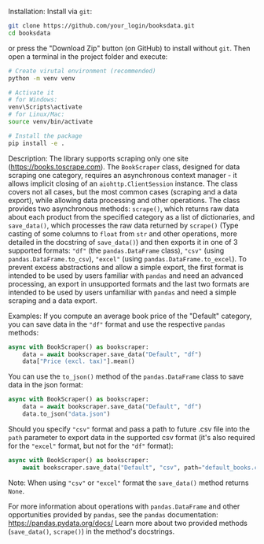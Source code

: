 Installation:
Install via `git`:
```bash
git clone https://github.com/your_login/booksdata.git
cd booksdata
```
or press the "Download Zip" button (on GitHub) to install without `git`.
Then open a terminal in the project folder and execute:
```bash
# Create virutal environment (recommended)
python -m venv venv

# Activate it
# for Windows:
venv\Scripts\activate
# for Linux/Mac:
source venv/bin/activate

# Install the package
pip install -e .
```
Description:
The library supports scraping only one site (https://books.toscrape.com). The `BookScraper` class, designed for data scraping one category, requires an asynchronous context manager - it allows implicit closing of an `aiohttp.ClientSession` instance. The class covers not all cases, but the most common cases (scraping and a data export), while allowing data processing and other operations. The class provides two asynchronous methods: `scrape()`, which returns raw data about each product from the specified category as a list of dictionaries, and `save_data()`, which processes the raw data returned by `scrape()` (Type casting of some columns to `float` from `str` and other operations, more detailed in the docstring of `save_data()`)  and then exports it in one of 3 supported formats: `"df"` (the `pandas.DataFrame` class), `"csv"` (using `pandas.DataFrame.to_csv`), `"excel"` (using `pandas.DataFrame.to_excel`). To prevent excess abstractions and allow a simple export, the first format is intended to be used by users familiar with `pandas` and need an advanced processing, an export in unsupported formats and the last two formats are intended to be used by users unfamiliar with `pandas` and need a simple scraping and a data export. 

Examples:
If you compute an average book price of the "Default" category, you can save data in the `"df"` format and use the respective `pandas` methods:
```python
async with BookScraper() as bookscraper:
	data = await bookscraper.save_data("Default", "df")
	data["Price (excl. tax)"].mean()
```
You can use the `to_json()` method of the `pandas.DataFrame` class to save data in the json format:
```python
async with BookScraper() as bookscraper:
	data = await bookscraper.save_data("Default", "df")
	data.to_json("data.json")
```
Should you specify `"csv"` format and pass a path to future .csv file into the `path` parameter to export data in the supported csv format (it's also required for  the `"excel"` format, but not for the `"df"` format):
```python
async with BookScraper() as bookscraper:
	await bookscraper.save_data("Default", "csv", path="default_books.csv")
```
Note: When using `"csv"` or `"excel"` format the `save_data()` method returns `None`. 

For more information about operations with `pandas.DataFrame` and other opportunities provided by `pandas`, see the `pandas` documentation: https://pandas.pydata.org/docs/ 
Learn more about two provided methods (`save_data()`, `scrape()`) in the method's docstrings. 
